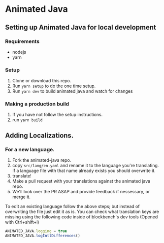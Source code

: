 # Animated Java

## Setting up Animated Java for local development

### Requirements

-   nodejs
-   yarn

### Setup

1. Clone or download this repo.
2. Run `yarn setup` to do the one time setup.
3. Run `yarn dev` to build animated java and watch for changes

### Making a production build

1. If you have not follow the setup instructions.
2. run `yarn build`

## Adding Localizations.

### For a new language.

1. Fork the animated-java repo.
2. copy `src/lang/en.yaml` and rename it to the language you're translating. If a language file with that name already exists you should overwrite it.
3. translate!
4. Make a pull request with your translations against the animated java repo.
5. We'll look over the PR ASAP and provide feedback if nessessary, or merge it.

To edit an existing language follow the above steps; but instead of overwriting the file just edit it as is.
You can check what translation keys are missing using the following code inside of blockbench's dev tools (Opened with Ctrl+shift+i)
```js
ANIMATED_JAVA.logging = true
ANIMATED_JAVA.logIntlDifferences()
```
